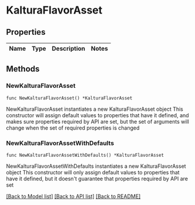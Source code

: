# KalturaFlavorAsset

## Properties

Name | Type | Description | Notes
------------ | ------------- | ------------- | -------------

## Methods

### NewKalturaFlavorAsset

`func NewKalturaFlavorAsset() *KalturaFlavorAsset`

NewKalturaFlavorAsset instantiates a new KalturaFlavorAsset object
This constructor will assign default values to properties that have it defined,
and makes sure properties required by API are set, but the set of arguments
will change when the set of required properties is changed

### NewKalturaFlavorAssetWithDefaults

`func NewKalturaFlavorAssetWithDefaults() *KalturaFlavorAsset`

NewKalturaFlavorAssetWithDefaults instantiates a new KalturaFlavorAsset object
This constructor will only assign default values to properties that have it defined,
but it doesn't guarantee that properties required by API are set


[[Back to Model list]](../README.md#documentation-for-models) [[Back to API list]](../README.md#documentation-for-api-endpoints) [[Back to README]](../README.md)


